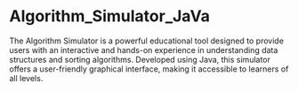 # Algorithm_Simulator_JaVa
The Algorithm Simulator is a powerful educational tool designed to provide users with an interactive and hands-on experience in understanding data structures and sorting algorithms. Developed using Java, this simulator offers a user-friendly graphical interface, making it accessible to learners of all levels.
